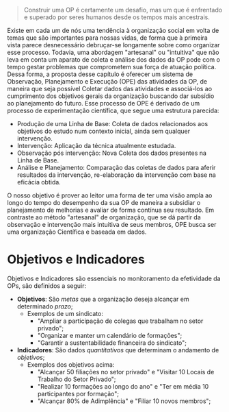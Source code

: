 > Construir uma OP é certamente um desafio, mas um que é enfrentado e superado por seres humanos desde os tempos mais ancestrais. 

Existe em cada um de nós uma tendência à organização social em volta de temas que são importantes para nossas vidas, de forma que à primeira vista parece desnecessário debruçar-se longamente sobre como organizar esse processo. Todavia, uma abordagem "artesanal" ou "intuitiva" que não leva em conta um aparato de coleta e análise dos dados da OP pode com o tempo gestar problemas que comprometem sua força de atuação política. Dessa forma, a proposta desse capítulo é oferecer um sistema de Observação, Planejamento e Execução (OPE) das atividades da OP, de maneira que seja possível Coletar dados das atividades e associá-los ao cumprimento dos objetivos gerais da organização buscando dar subsídio ao planejamento do futuro. Esse processo de OPE é derivado de um processo de experimentação científica, que segue uma estrutura parecida:
* Produção de uma Linha de Base: Coleta de dados relacionados aos objetivos do estudo num contexto inicial, ainda sem qualquer intervenção.
* Intervenção: Aplicação da técnica atualmente estudada.
* Observação pós intervenção: Nova Coleta dos dados presentes na Linha de Base.
* Análise e Planejamento: Comparação das coletas de dados para aferir resultados da intervenção, re-elaboração da intervenção com base na eficácia obtida.

O nosso objetivo é prover ao leitor uma forma de ter uma visão ampla ao longo do tempo do desempenho da sua OP de maneira a subsidiar o planejamento de melhorias e avaliar de forma contínua seu resultado. Em contraste ao método "artesanal" de organização, que se dá partir da observação e intervenção mais intuitiva de seus membros, OPE busca ser uma organização Científica e baseada em dados.
# Objetivos e Indicadores
Objetivos e Indicadores são essenciais no monitoramento da efetividade da OPs, são definidos a seguir:

* **Objetivos**: São *metas* que a organização deseja alcançar em determinado *prazo*;
	* Exemplos de um sindicato:
		* "Ampliar a participação de colegas que trabalham no setor privado";
		* "Organizar e manter um calendário de formações";
		* "Garantir a sustentabilidade financeira do sindicato";
* **Indicadores**: São dados *quantitativos* que determinam o andamento de *objetivos*;
	* Exemplos dos objetivos acima:
		* "Alcançar 50 filiações no setor privado" e "Visitar 10 Locais de Trabalho do Setor Privado";
		* "Realizar 10 formações ao longo do ano" e "Ter em média 10 participantes por formação";
		* "Alcançar 80% de Adimplência" e "Filiar 10 novos membros";

